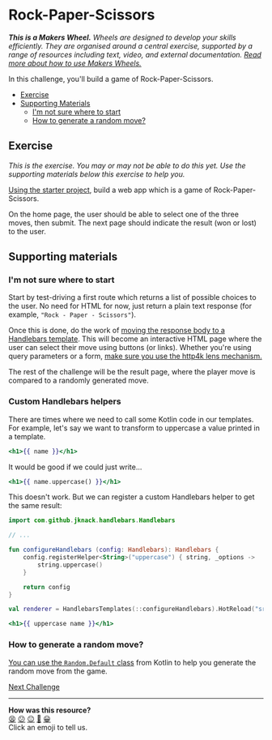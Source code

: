 # Rock-Paper-Scissors

_**This is a Makers Wheel.** Wheels are designed to develop your skills
efficiently. They are organised around a central exercise, supported by a range
of resources including text, video, and external documentation. [Read more about
how to use Makers
Wheels.](https://github.com/makersacademy/course/blob/main/labels/wheels.md)_

In this challenge, you'll build a game of Rock-Paper-Scissors.

- [Exercise](#exercise)
- [Supporting Materials](#supporting-materials)
    - [I'm not sure where to start](#im-not-sure-where-to-start)
    - [How to generate a random move?](#how-to-generate-a-random-move)

## Exercise

_This is the exercise. You may or may not be able to do this yet. Use the
supporting materials below this exercise to help you._

[Using the starter project](../resources/starter_project/), build a web app which is a game of Rock-Paper-Scissors.

On the home page, the user should be able to select one of the three moves, then submit. The next page should indicate the result (won or lost) to the user.

## Supporting materials

### I'm not sure where to start

Start by test-driving a first route which returns a list of possible choices to the user. No need for HTML for now, just return a plain text response (for example, `"Rock - Paper - Scissors"`).

Once this is done, do the work of [moving the response body to a Handlebars template](./02_greeter2.md#how-do-i-write-html-pages). This will become an interactive HTML page where the user can select their move using buttons (or links). Whether you're using query parameters or a form, [make sure you use the http4k lens mechanism.](./01_greeter.md#handling-request-parameters)

The rest of the challenge will be the result page, where the player move is compared to a randomly generated move.

### Custom Handlebars helpers

There are times where we need to call some Kotlin code in our templates. For example, let's say we want to transform to uppercase a value printed in a template.

```hbs
<h1>{{ name }}</h1>
```

It would be good if we could just write...

```hbs
<h1>{{ name.uppercase() }}</h1>
```

This doesn't work. But we can register a custom Handlebars helper to get the same result:

```kotlin
import com.github.jknack.handlebars.Handlebars

// ...

fun configureHandlebars (config: Handlebars): Handlebars {
    config.registerHelper<String>("uppercase") { string, _options ->
        string.uppercase()
    }

    return config
}

val renderer = HandlebarsTemplates(::configureHandlebars).HotReload("src/main/resources")
```

```hbs
<h1>{{ uppercase name }}</h1>
```

### How to generate a random move?

[You can use the `Random.Default` class](https://kotlinlang.org/api/latest/jvm/stdlib/kotlin.random/-random/-default/) from Kotlin to help you generate the random move from the game.



[Next Challenge](04_chitter.md)

<!-- BEGIN GENERATED SECTION DO NOT EDIT -->

---

**How was this resource?**  
[😫](https://airtable.com/shrUJ3t7KLMqVRFKR?prefill_Repository=makersacademy%2Fkotlin-http4k-applications&prefill_File=challenges%2F03_rock_paper_scissors.md&prefill_Sentiment=😫) [😕](https://airtable.com/shrUJ3t7KLMqVRFKR?prefill_Repository=makersacademy%2Fkotlin-http4k-applications&prefill_File=challenges%2F03_rock_paper_scissors.md&prefill_Sentiment=😕) [😐](https://airtable.com/shrUJ3t7KLMqVRFKR?prefill_Repository=makersacademy%2Fkotlin-http4k-applications&prefill_File=challenges%2F03_rock_paper_scissors.md&prefill_Sentiment=😐) [🙂](https://airtable.com/shrUJ3t7KLMqVRFKR?prefill_Repository=makersacademy%2Fkotlin-http4k-applications&prefill_File=challenges%2F03_rock_paper_scissors.md&prefill_Sentiment=🙂) [😀](https://airtable.com/shrUJ3t7KLMqVRFKR?prefill_Repository=makersacademy%2Fkotlin-http4k-applications&prefill_File=challenges%2F03_rock_paper_scissors.md&prefill_Sentiment=😀)  
Click an emoji to tell us.

<!-- END GENERATED SECTION DO NOT EDIT -->
